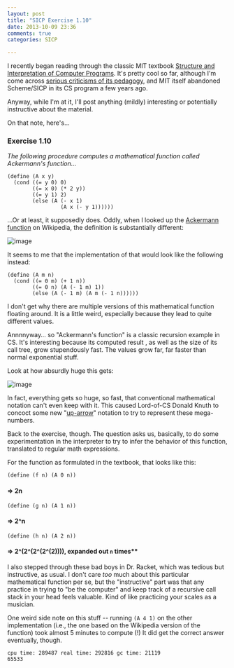 ```yaml
---
layout: post
title: "SICP Exercise 1.10"
date: 2013-10-09 23:36
comments: true
categories: SICP

---
```


I recently began reading through the classic MIT textbook [Structure and Interpretation of Computer Programs](http://mitpress.mit.edu/sicp/full-text/book/book.html). It's pretty cool so far, although I'm come across [serious criticisms of its pedagogy](http://www.ccs.neu.edu/racket/pubs/jfp2004-fffk.pdf), and MIT itself abandoned Scheme/SICP in its CS program a few years ago.

Anyway, while I'm at it, I'll post anything (mildly) interesting or potentially instructive about the material.

On that note, here's…

<!-- more -->

### Exercise 1.10


*The following procedure computes a mathematical function called Ackermann's function...*

	(define (A x y)
	  (cond ((= y 0) 0)
	        ((= x 0) (* 2 y))
	        ((= y 1) 2)
	        (else (A (- x 1)
	                 (A x (- y 1))))))
	                 
…Or at least, it supposedly does. Oddly, when I looked up the [Ackermann function](http://en.wikipedia.org/wiki/Ackermann_function) on Wikipedia, the definition is substantially different:

![image](http://i.imgur.com/1Qqdoax.png)

It seems to me that the implementation of that would look like the following instead:

	(define (A m n)
	  (cond ((= 0 m) (+ 1 n))
	        ((= 0 n) (A (- 1 m) 1))
	        (else (A (- 1 m) (A m (- 1 n))))))

I don't get why there are multiple versions of this mathematical function floating around. It is a little weird, especially because they lead to quite different values.

Annnnyway… so "Ackermann's function" is a classic recursion example in CS. It's interesting because its computed result , as well as the size of its call tree, grow stupendously fast. The values grow far, far faster than normal exponential stuff.

Look at how absurdly huge this gets:

![image](http://i.imgur.com/39QZ9Xp.png)

In fact, everything gets so huge, so fast, that conventional mathematical notation can't even keep with it. This caused Lord-of-CS Donald Knuth to concoct some new "[up-arrow](http://en.wikipedia.org/wiki/Knuth's_up-arrow_notation)" notation to try to represent these mega-numbers.

Back to the exercise, though. The question asks us, basically, to do some experimentation in the interpreter to try to infer the behavior of this function, translated to regular math expressions.

For the function as formulated in the textbook, that looks like this:

	(define (f n) (A 0 n))
#### => 2n

	(define (g n) (A 1 n))
#### => 2^n

	(define (h n) (A 2 n))

#### => 2^(2^(2^(2^(2)))), expanded out `n` times**

I also stepped through these bad boys in Dr. Racket, which was tedious but instructive, as usual. I don't care *too* much about this particular mathematical function per se, but the "instructive" part was that any practice in trying to "be the computer" and keep track of a recursive call stack in your head feels valuable. Kind of like practicing your scales as a musician.

One weird side note on this stuff -- running `(A 4 1)` on the other implementation (i.e., the one based on the Wikipedia version of the function) took almost 5 minutes to compute (!) It did get the correct answer eventually, though.

	cpu time: 289487 real time: 292816 gc time: 21119
	65533
	